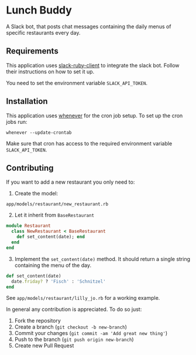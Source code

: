# Lunch Buddy
A Slack bot, that posts chat messages containing the daily menus of specific restaurants every day.

## Requirements
This application uses [slack-ruby-client](https://github.com/slack-ruby/slack-ruby-client) to integrate the slack bot. Follow their instructions on how to set it up.

You need to set the environment variable `SLACK_API_TOKEN`.

## Installation
This application uses [whenever](https://github.com/javan/whenever) for the cron job setup. To set up the cron jobs run:

`whenever --update-crontab`

Make sure that cron has access to the required environment variable `SLACK_API_TOKEN`.

## Contributing
If you want to add a new restaurant you only need to:

1. Create the model:

`app/models/restaurant/new_restaurant.rb`

2. Let it inherit from `BaseRestaurant`
```ruby
module Restaurant
  class NewRestaurant < BaseRestaurant
    def set_content(date); end
  end
end
```

3. Implement the `set_content(date)` method. It should return a single string containing the menu of the day.
```ruby
def set_content(date)
  date.friday? ? 'Fisch' : 'Schnitzel'
end
```

See `app/models/restaurant/lilly_jo.rb` for a working example.

In general any contribution is appreciated. To do so just:

1. Fork the repository
2. Create a branch (`git checkout -b new-branch`)
3. Commit your changes (`git commit -am 'Add great new thing'`)
4. Push to the branch (`git push origin new-branch`)
5. Create new Pull Request
